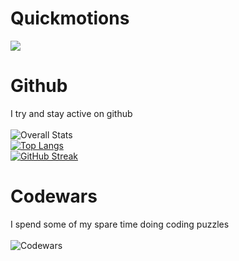 # Quickmotions
![](https://komarev.com/ghpvc/?username=your-github-username&color=red)
# Github
I try and stay active on github\
\
![Overall Stats](https://github-readme-stats.vercel.app/api?username=Quickmotions&count_private=true&show_icons=true&hide=contribs&theme=dark&border_color=61594c)\
[![Top Langs](https://github-readme-stats.vercel.app/api/top-langs/?username=anuraghazra&layout=compact&theme=dark&border_color=61594c)](https://github.com/anuraghazra/github-readme-stats)\
[![GitHub Streak](https://github-readme-streak-stats.herokuapp.com/?user=DenverCoder1&theme=dark)](https://git.io/streak-stats)
# Codewars
I spend some of my spare time doing coding puzzles\
\
![Codewars](https://github.r2v.ch/codewars?user=Quickmotions)
